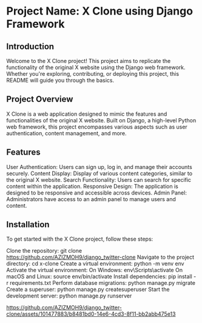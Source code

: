 # Project Name: X Clone using Django Framework
## Introduction
Welcome to the X Clone project! This project aims to replicate the functionality of the original X website using the Django web framework. Whether you're exploring, contributing, or deploying this project, this README will guide you through the basics.

## Project Overview
X Clone is a web application designed to mimic the features and functionalities of the original X website. Built on Django, a high-level Python web framework, this project encompasses various aspects such as user authentication, content management, and more.

## Features
User Authentication: Users can sign up, log in, and manage their accounts securely.
Content Display: Display of various content categories, similar to the original X website.
Search Functionality: Users can search for specific content within the application.
Responsive Design: The application is designed to be responsive and accessible across devices.
Admin Panel: Administrators have access to an admin panel to manage users and content.
## Installation
To get started with the X Clone project, follow these steps:

Clone the repository: git clone https://github.com/AZIZMOH9/django_twitter-clone
Navigate to the project directory: cd x-clone
Create a virtual environment: python -m venv env
Activate the virtual environment:
On Windows: env\Scripts\activate
On macOS and Linux: source env/bin/activate
Install dependencies: pip install -r requirements.txt
Perform database migrations: python manage.py migrate
Create a superuser: python manage.py createsuperuser
Start the development server: python manage.py runserver




https://github.com/AZIZMOH9/django_twitter-clone/assets/101477883/b8481bd0-14e6-4cd3-8f11-bb2abb475e13



